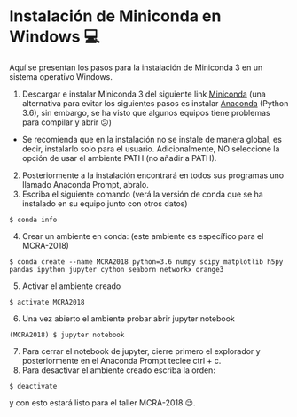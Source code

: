 # Instalación de Miniconda en Windows :computer:
Aquí se presentan los pasos para la instalación de Miniconda 3 en un sistema operativo Windows.
1. Descargar e instalar Miniconda 3 del siguiente link [Miniconda](https://conda.io/miniconda.html) (una alternativa para evitar los siguientes pasos es instalar [Anaconda](https://www.anaconda.com/distribution/) (Python 3.6), sin embargo, se ha visto que algunos equipos tiene problemas para compilar y abrir :confused:)
 * Se recomienda que en la instalación no se instale de manera global, es decir, instalarlo solo para el usuario. Adicionalmente, NO seleccione la opción de usar el ambiente PATH (no añadir a PATH).
2. Posteriormente a la instalación encontrará en todos sus programas uno llamado Anaconda Prompt, abralo.
3. Escriba el siguiente comando (verá la versión de conda que se ha instalado en su equipo junto con otros datos)
```
$ conda info
```
4. Crear un ambiente en conda: (este ambiente es específico para el MCRA-2018)
```
$ conda create --name MCRA2018 python=3.6 numpy scipy matplotlib h5py pandas ipython jupyter cython seaborn networkx orange3
```
5. Activar el ambiente creado
```
$ activate MCRA2018
```
6. Una vez abierto el ambiente probar abrir jupyter notebook
```
(MCRA2018) $ jupyter notebook
```
7. Para cerrar el notebook de jupyter, cierre primero el explorador y posteriormente en el Anaconda Prompt teclee ctrl + c.
8. Para desactivar el ambiente creado escriba la orden:
```
$ deactivate
```
y con esto estará listo para el taller MCRA-2018 :wink:.
